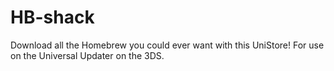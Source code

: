 # HB-shack
Download all the Homebrew you could ever want with this UniStore! For use on the Universal Updater on the 3DS.
